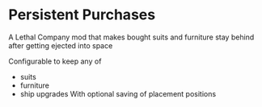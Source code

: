 # Persistent Purchases
A Lethal Company mod that makes bought suits and furniture stay behind after getting ejected into space

Configurable to keep any of
- suits
- furniture
- ship upgrades
With optional saving of placement positions